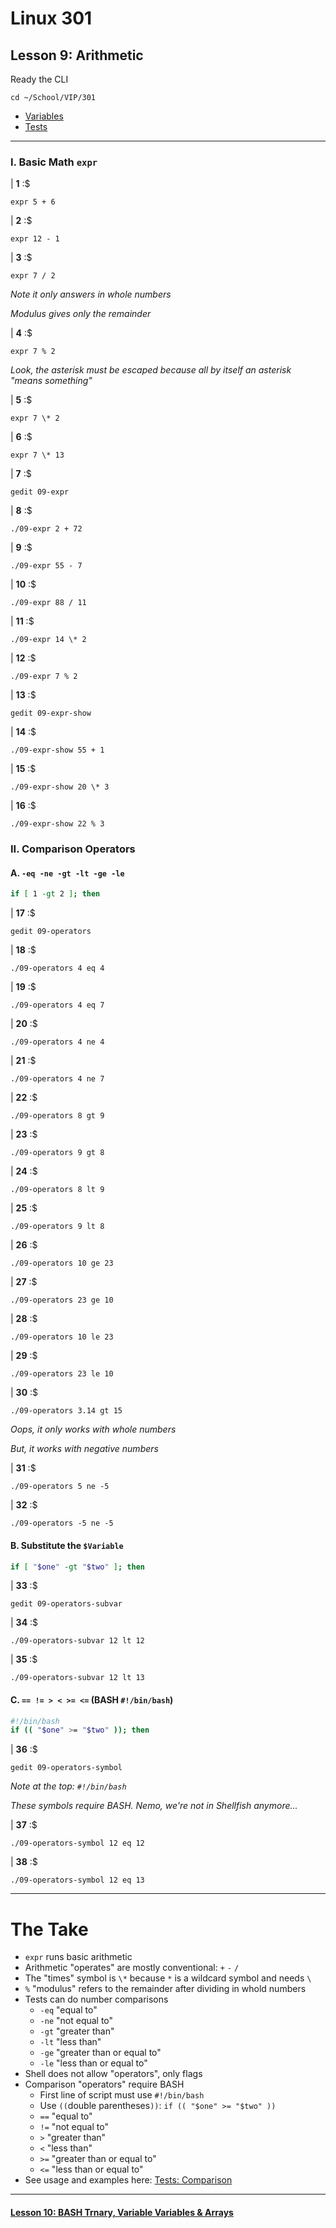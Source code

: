 # Linux 301
## Lesson 9: Arithmetic

Ready the CLI

```console
cd ~/School/VIP/301
```

- [Variables](https://github.com/inkVerb/vip/blob/master/Cheat-Sheets/Variables.md)
- [Tests](https://github.com/inkVerb/vip/blob/master/Cheat-Sheets/Tests.md)

___

### I. Basic Math `expr`

| **1** :$

```console
expr 5 + 6
```

| **2** :$

```console
expr 12 - 1
```

| **3** :$

```console
expr 7 / 2
```

*Note it only answers in whole numbers*

*Modulus gives only the remainder*

| **4** :$

```console
expr 7 % 2
```

*Look, the asterisk must be escaped because all by itself an asterisk "means something"*

| **5** :$

```console
expr 7 \* 2
```

| **6** :$

```console
expr 7 \* 13
```

| **7** :$

```console
gedit 09-expr
```

| **8** :$

```console
./09-expr 2 + 72
```

| **9** :$

```console
./09-expr 55 - 7
```

| **10** :$

```console
./09-expr 88 / 11
```

| **11** :$

```console
./09-expr 14 \* 2
```

| **12** :$

```console
./09-expr 7 % 2
```

| **13** :$

```console
gedit 09-expr-show
```

| **14** :$

```console
./09-expr-show 55 + 1
```

| **15** :$

```console
./09-expr-show 20 \* 3
```

| **16** :$

```console
./09-expr-show 22 % 3
```

### II. Comparison Operators
#### A. `-eq -ne -gt -lt -ge -le`

```sh
if [ 1 -gt 2 ]; then
```

| **17** :$

```console
gedit 09-operators
```

| **18** :$

```console
./09-operators 4 eq 4
```

| **19** :$

```console
./09-operators 4 eq 7
```

| **20** :$

```console
./09-operators 4 ne 4
```

| **21** :$

```console
./09-operators 4 ne 7
```

| **22** :$

```console
./09-operators 8 gt 9
```

| **23** :$

```console
./09-operators 9 gt 8
```

| **24** :$

```console
./09-operators 8 lt 9
```

| **25** :$

```console
./09-operators 9 lt 8
```

| **26** :$

```console
./09-operators 10 ge 23
```

| **27** :$

```console
./09-operators 23 ge 10
```

| **28** :$

```console
./09-operators 10 le 23
```

| **29** :$

```console
./09-operators 23 le 10
```

| **30** :$

```console
./09-operators 3.14 gt 15
```

*Oops, it only works with whole numbers*

*But, it works with negative numbers*

| **31** :$

```console
./09-operators 5 ne -5
```

| **32** :$

```console
./09-operators -5 ne -5
```

#### B. Substitute the `$Variable`

```sh
if [ "$one" -gt "$two" ]; then
```

| **33** :$

```console
gedit 09-operators-subvar
```

| **34** :$

```console
./09-operators-subvar 12 lt 12
```

| **35** :$

```console
./09-operators-subvar 12 lt 13
```

#### C. `== != > < >= <=` (BASH `#!/bin/bash`)

```bash
#!/bin/bash
if (( "$one" >= "$two" )); then
```

| **36** :$

```console
gedit 09-operators-symbol
```

*Note at the top: `#!/bin/bash`*

*These symbols require BASH. Nemo, we're not in Shellfish anymore...*

| **37** :$

```console
./09-operators-symbol 12 eq 12
```

| **38** :$

```console
./09-operators-symbol 12 eq 13
```

___

# The Take
- `expr` runs basic arithmetic
- Arithmetic "operates" are mostly conventional: `+` `-` `/`
- The "times" symbol is `\*` because `*` is a wildcard symbol and needs `\`
- `%` "modulus" refers to the remainder after dividing in whold numbers
- Tests can do number comparisons
  - `-eq` "equal to"
  - `-ne` "not equal to"
  - `-gt` "greater than"
  - `-lt` "less than"
  - `-ge` "greater than or equal to"
  - `-le` "less than or equal to"
- Shell does not allow "operators", only flags
- Comparison "operators" require BASH
  - First line of script must use `#!/bin/bash`
  - Use `((`double parentheses`))`: `if (( "$one" >= "$two" ))`
  - `==` "equal to"
  - `!=` "not equal to"
  - `>` "greater than"
  - `<` "less than"
  - `>=` "greater than or equal to"
  - `<=` "less than or equal to"
- See usage and examples here: [Tests: Comparison](https://github.com/inkVerb/vip/blob/master/Cheat-Sheets/Tests.md#comparison)

___

#### [Lesson 10: BASH Trnary, Variable Variables & Arrays](https://github.com/inkVerb/vip/blob/master/301/Lesson-10.md)
